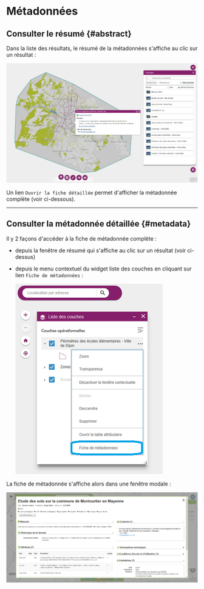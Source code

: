 # Métadonnées

## Consulter le résumé {#abstract}

Dans la liste des résultats, le résumé de la métadonnées s'affiche au clic sur un résultat :

![](../../assets/widget_metadata_link_search.png "Le résumé de la métadonnée s&rsquo;affiche au clic sur un résultat de recherche")

Un lien `Ouvrir la fiche détaillée` permet d'afficher la métadonnée complète (voir ci-dessous).

---

## Consulter la métadonnée détaillée {#metadata}

Il y 2 façons d'accéder à la fiche de métadonnée complète :

* depuis la fenêtre de résumé qui s'affiche au clic sur un résultat (voir ci-dessus)
* depuis le menu contextuel du widget liste des couches en cliquant sur lien `Fiche de métadonnées` :

    ![](../../assets/widget_WABDE_metadata_contextual_link.png "Consulter la fiche de métadonnées détaillée")

La fiche de métadonnée s'affiche alors dans une fenêtre modale :

![](../../assets/widget_WABDE_metadata_display.png "Consulter la fiche de métadonnées détaillée")